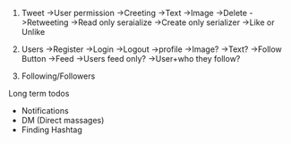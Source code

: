1. Tweet
    ->User permission
    ->Creeting
        ->Text
        ->Image
    ->Delete
    ->Retweeting
        ->Read only seraialize
        ->Create only serializer
    ->Like or Unlike

2. Users
    ->Register
    ->Login
    ->Logout
    ->profile
        ->Image?
        ->Text?
        ->Follow Button
    ->Feed
        ->Users feed only?
        ->User+who they follow?
3. Following/Followers


Long term todos
- Notifications
- DM (Direct massages)
- Finding Hashtag

